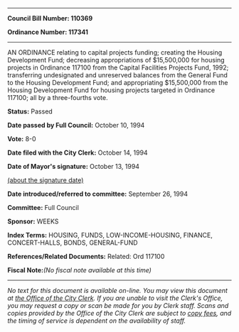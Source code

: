 

********

**Council Bill Number: 110369**
   
**Ordinance Number: 117341**
********

 AN ORDINANCE relating to capital projects funding; creating the Housing Development Fund; decreasing appropriations of $15,500,000 for housing projects in Ordinance 117100 from the Capital Facilities Projects Fund, 1992; transferring undesignated and unreserved balances from the General Fund to the Housing Development Fund; and appropriating $15,500,000 from the Housing Development Fund for housing projects targeted in Ordinance 117100; all by a three-fourths vote.

**Status:** Passed
   
**Date passed by Full Council:** October 10, 1994
   
**Vote:** 8-0
   
**Date filed with the City Clerk:** October 14, 1994
   
**Date of Mayor's signature:** October 13, 1994
   
[(about the signature date)](/~public/approvaldate.htm)
   
   
   
**Date introduced/referred to committee:** September 26, 1994
   
**Committee:** Full Council
   
**Sponsor:** WEEKS
   
   
**Index Terms:** HOUSING, FUNDS, LOW-INCOME-HOUSING, FINANCE, CONCERT-HALLS, BONDS, GENERAL-FUND

**References/Related Documents:** Related: Ord 117100

**Fiscal Note:**_(No fiscal note available at this time)_
********

_No text for this document is available on-line. You may view this document at [the Office of the City Clerk](http://www.seattle.gov/leg/clerk/contactUs.htm). If you are unable to visit the Clerk's Office, you may request a copy or scan be made for you by Clerk staff. Scans and copies provided by the Office of the City Clerk are subject to [copy fees](http://clerk.seattle.gov/~public/clerkfees.htm), and the timing of service is dependent on the availability of staff._

